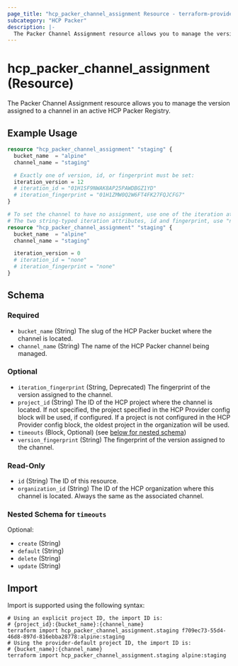 ```yaml
---
page_title: "hcp_packer_channel_assignment Resource - terraform-provider-hcp"
subcategory: "HCP Packer"
description: |-
  The Packer Channel Assignment resource allows you to manage the version assigned to a channel in an active HCP Packer Registry.
---
```


# hcp_packer_channel_assignment (Resource)

The Packer Channel Assignment resource allows you to manage the version assigned to a channel in an active HCP Packer Registry.

## Example Usage

```terraform
resource "hcp_packer_channel_assignment" "staging" {
  bucket_name  = "alpine"
  channel_name = "staging"

  # Exactly one of version, id, or fingerprint must be set:
  iteration_version = 12
  # iteration_id = "01H1SF9NWAK8AP25PAWDBGZ1YD"
  # iteration_fingerprint = "01H1ZMW0Q2W6FT4FK27FQJCFG7"
}

# To set the channel to have no assignment, use one of the iteration attributes with their zero value.
# The two string-typed iteration attributes, id and fingerprint, use "none" as their zero value.
resource "hcp_packer_channel_assignment" "staging" {
  bucket_name  = "alpine"
  channel_name = "staging"

  iteration_version = 0
  # iteration_id = "none"
  # iteration_fingerprint = "none"
}
```

<!-- schema generated by tfplugindocs -->
## Schema

### Required

- `bucket_name` (String) The slug of the HCP Packer bucket where the channel is located.
- `channel_name` (String) The name of the HCP Packer channel being managed.

### Optional

- `iteration_fingerprint` (String, Deprecated) The fingerprint of the version assigned to the channel.
- `project_id` (String) The ID of the HCP project where the channel is located. 
If not specified, the project specified in the HCP Provider config block will be used, if configured.
If a project is not configured in the HCP Provider config block, the oldest project in the organization will be used.
- `timeouts` (Block, Optional) (see [below for nested schema](#nestedblock--timeouts))
- `version_fingerprint` (String) The fingerprint of the version assigned to the channel.

### Read-Only

- `id` (String) The ID of this resource.
- `organization_id` (String) The ID of the HCP organization where this channel is located. Always the same as the associated channel.

<a id="nestedblock--timeouts"></a>
### Nested Schema for `timeouts`

Optional:

- `create` (String)
- `default` (String)
- `delete` (String)
- `update` (String)

## Import

Import is supported using the following syntax:

```shell
# Using an explicit project ID, the import ID is:
# {project_id}:{bucket_name}:{channel_name}
terraform import hcp_packer_channel_assignment.staging f709ec73-55d4-46d8-897d-816ebba28778:alpine:staging
# Using the provider-default project ID, the import ID is:
# {bucket_name}:{channel_name}
terraform import hcp_packer_channel_assignment.staging alpine:staging
```
